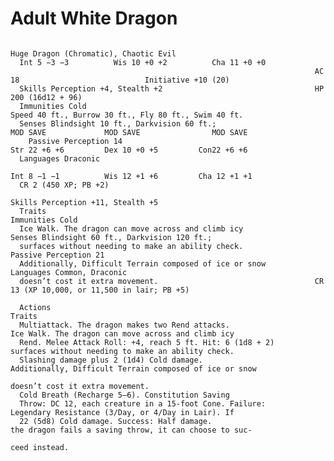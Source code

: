 # Adult White Dragon

                                                                        Huge Dragon (Chromatic), Chaotic Evil
      Int 5 −3 −3          Wis 10 +0 +2          Cha 11 +0 +0
                                                                        AC 18                            Initiative +10 (20)
      Skills Perception +4, Stealth +2                                  HP 200 (16d12 + 96)
      Immunities Cold                                                   Speed 40 ft., Burrow 30 ft., Fly 80 ft., Swim 40 ft.
      Senses Blindsight 10 ft., Darkvision 60 ft.;                                MOD SAVE             MOD SAVE                MOD SAVE
        Passive Perception 14                                           Str 22 +6 +6         Dex 10 +0 +5         Con22 +6 +6
      Languages Draconic
                                                                        Int 8 −1 −1          Wis 12 +1 +6         Cha 12 +1 +1
      CR 2 (450 XP; PB +2)
                                                                        Skills Perception +11, Stealth +5
      Traits                                                            Immunities Cold
      Ice Walk. The dragon can move across and climb icy                Senses Blindsight 60 ft., Darkvision 120 ft.;
      surfaces without needing to make an ability check.                  Passive Perception 21
      Additionally, Difficult Terrain composed of ice or snow           Languages Common, Draconic
      doesn’t cost it extra movement.                                   CR 13 (XP 10,000, or 11,500 in lair; PB +5)

      Actions                                                           Traits
      Multiattack. The dragon makes two Rend attacks.                   Ice Walk. The dragon can move across and climb icy
      Rend. Melee Attack Roll: +4, reach 5 ft. Hit: 6 (1d8 + 2)         surfaces without needing to make an ability check.
      Slashing damage plus 2 (1d4) Cold damage.                         Additionally, Difficult Terrain composed of ice or snow
                                                                        doesn’t cost it extra movement.
      Cold Breath (Recharge 5–6). Constitution Saving
      Throw: DC 12, each creature in a 15-foot Cone. Failure:           Legendary Resistance (3/Day, or 4/Day in Lair). If
      22 (5d8) Cold damage. Success: Half damage.                       the dragon fails a saving throw, it can choose to suc-
                                                                        ceed instead.
